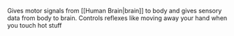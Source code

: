 Gives motor signals from [[Human Brain|brain]] to body and gives sensory data from body to brain.
Controls reflexes like moving away your hand when you touch hot stuff